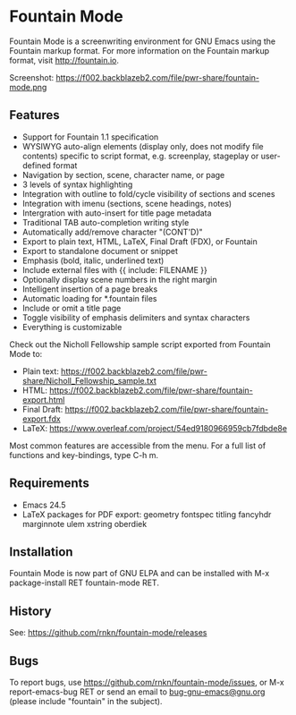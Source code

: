 # Fountain Mode #

Fountain Mode is a screenwriting environment for GNU Emacs using the
Fountain markup format. For more information on the Fountain markup
format, visit http://fountain.io.

Screenshot: https://f002.backblazeb2.com/file/pwr-share/fountain-mode.png

## Features ##

- Support for Fountain 1.1 specification
- WYSIWYG auto-align elements (display only, does not modify file contents)
  specific to script format, e.g. screenplay, stageplay or user-defined format
- Navigation by section, scene, character name, or page
- 3 levels of syntax highlighting
- Integration with outline to fold/cycle visibility of sections and scenes
- Integration with imenu (sections, scene headings, notes)
- Intergration with auto-insert for title page metadata
- Traditional TAB auto-completion writing style
- Automatically add/remove character "(CONT'D)"
- Export to plain text, HTML, LaTeX, Final Draft (FDX), or Fountain
- Export to standalone document or snippet
- Emphasis (bold, italic, underlined text)
- Include external files with {{ include: FILENAME }}
- Optionally display scene numbers in the right margin
- Intelligent insertion of a page breaks
- Automatic loading for *.fountain files
- Include or omit a title page
- Toggle visibility of emphasis delimiters and syntax characters
- Everything is customizable

Check out the Nicholl Fellowship sample script exported from Fountain Mode to:

- Plain text: https://f002.backblazeb2.com/file/pwr-share/Nicholl_Fellowship_sample.txt
- HTML: https://f002.backblazeb2.com/file/pwr-share/fountain-export.html
- Final Draft: https://f002.backblazeb2.com/file/pwr-share/fountain-export.fdx
- LaTeX: https://www.overleaf.com/project/54ed9180966959cb7fdbde8e

Most common features are accessible from the menu. For a full list of
functions and key-bindings, type C-h m.

## Requirements ##

- Emacs 24.5
- LaTeX packages for PDF export: geometry fontspec titling fancyhdr
  marginnote ulem xstring oberdiek

## Installation ##

Fountain Mode is now part of GNU ELPA and can be installed with M-x
package-install RET fountain-mode RET.

## History ##

See: https://github.com/rnkn/fountain-mode/releases

## Bugs ##

To report bugs, use https://github.com/rnkn/fountain-mode/issues, or M-x
report-emacs-bug RET or send an email to <bug-gnu-emacs@gnu.org> (please include
"fountain" in the subject).

